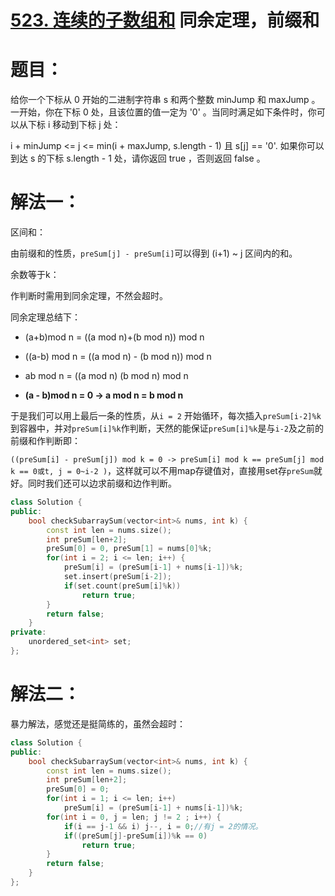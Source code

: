 # [523. 连续的子数组和](https://leetcode-cn.com/problems/continuous-subarray-sum/) 同余定理，前缀和

# 题目：

给你一个下标从 0 开始的二进制字符串 s 和两个整数 minJump 和 maxJump 。一开始，你在下标 0 处，且该位置的值一定为 '0' 。当同时满足如下条件时，你可以从下标 i 移动到下标 j 处：

i + minJump <= j <= min(i + maxJump, s.length - 1) 且
s[j] == '0'.
如果你可以到达 s 的下标 s.length - 1 处，请你返回 true ，否则返回 false 。

# 解法一：

区间和：

由前缀和的性质，`preSum[j] - preSum[i]`可以得到 (i+1) ~ j 区间内的和。

余数等于k：

作判断时需用到同余定理，不然会超时。

同余定理总结下：

- (a+b)mod n = ((a mod n)+(b mod n)) mod n

- ((a-b) mod n = ((a mod n) - (b mod n)) mod n

- ab mod n = ((a mod n) (b mod n) mod n


- **(a - b)mod n = 0 -> a mod n = b mod n**

于是我们可以用上最后一条的性质，从`i = 2` 开始循环，每次插入`preSum[i-2]%k`到容器中，并对`preSum[i]%k`作判断，天然的能保证`preSum[i]%k`是与`i-2`及之前的前缀和作判断即：

`((preSum[i] - preSum[j]) mod k = 0 -> preSum[i] mod k == preSum[j] mod k == 0或t, j = 0~i-2 )`，这样就可以不用map存键值对，直接用set存`preSum`就好。同时我们还可以边求前缀和边作判断。

```c++
class Solution {
public:
    bool checkSubarraySum(vector<int>& nums, int k) {
        const int len = nums.size();
        int preSum[len+2];
        preSum[0] = 0, preSum[1] = nums[0]%k;
        for(int i = 2; i <= len; i++) {
            preSum[i] = (preSum[i-1] + nums[i-1])%k;
            set.insert(preSum[i-2]);
            if(set.count(preSum[i]%k))
                return true;
        }
        return false;
    }
private:
    unordered_set<int> set;
};
```

# 解法二：

暴力解法，感觉还是挺简练的，虽然会超时：

```c++
class Solution {
public:
    bool checkSubarraySum(vector<int>& nums, int k) {
        const int len = nums.size();
        int preSum[len+2];
        preSum[0] = 0;
        for(int i = 1; i <= len; i++)
            preSum[i] = (preSum[i-1] + nums[i-1])%k;
        for(int i = 0, j = len; j != 2 ; i++) {
            if(i == j-1 && i) j--, i = 0;//有j = 2的情况。
            if((preSum[j]-preSum[i])%k == 0)
                return true;
        }
        return false;
    }
};
```

